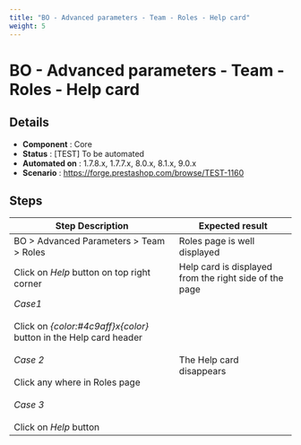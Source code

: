 ```yaml
---
title: "BO - Advanced parameters - Team - Roles - Help card"
weight: 5
---
```


# BO - Advanced parameters - Team - Roles - Help card
## Details
* **Component** : Core
* **Status** : [TEST] To be automated
* **Automated on** : 1.7.8.x, 1.7.7.x, 8.0.x, 8.1.x, 9.0.x
* **Scenario** : https://forge.prestashop.com/browse/TEST-1160

## Steps
| Step Description | Expected result |
| ----- | ----- |
| BO > Advanced Parameters > Team > Roles | Roles page is well displayed |
| Click on *Help* button on top right corner | Help card is displayed from the right side of the page |
| *Case1*<br><br>Click on *{color:#4c9aff}x{color}* button in the Help card header<br><br>*Case 2*<br><br>Click any where in Roles page<br><br>*Case 3* <br><br>Click on *Help* button | The Help card disappears |

